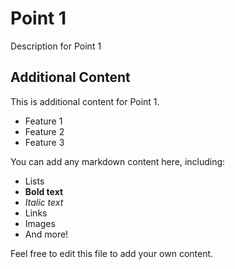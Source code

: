 # Point 1

Description for Point 1

## Additional Content

This is additional content for Point 1.

- Feature 1
- Feature 2
- Feature 3

You can add any markdown content here, including:
- Lists
- **Bold text**
- *Italic text*
- Links
- Images
- And more!

Feel free to edit this file to add your own content. 
